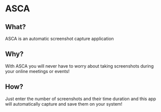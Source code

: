 # ASCA
## What?
ASCA is an automatic screenshot capture application 
## Why?
With ASCA you will never have to worry about taking screenshots during your online meetings or events! 
## How?
Just enter the number of screenshots and their time duration and this app will automatically capture and save them on your system!
